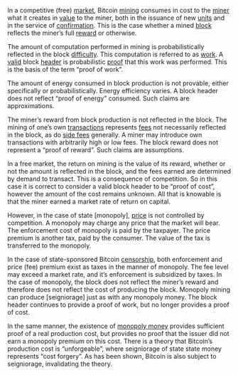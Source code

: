 In a competitive (free) [market](Glossary#market), Bitcoin [mining](Glossary#mine) consumes in cost to the [miner](Glossary#miner) what it creates in [value](Glossary#value) to the miner, both in the issuance of new [units](Glossary#unit) and in the service of [confirmation](Glossary#confirmation). This is the case whether a mined [block](Glossary#block) reflects the miner’s full [reward](Glossary#reward) or otherwise.

The amount of computation performed in mining is probabilistically reflected in the block [difficulty](Glossary#difficulty). This computation is referred to as [work](Glossary#work). A [valid](Glossary#valid) block [header](Glossary#header) is probabilistic [proof](Glossary#proof) that this work was performed. This is the basis of the term “proof of work”.

The amount of energy consumed in block production is not provable, either specifically or probabilistically. Energy efficiency varies. A block header does not reflect “proof of energy” consumed. Such claims are approximations.

The miner’s reward from block production is not reflected in the block. The mining of one’s own [transactions](Glossary#transaction) represents [fees](Glossary#fee) not necessarily reflected in the block, as do [side fees](Side-Fee-Fallacy) generally. A miner may introduce own transactions with arbitrarily high or low fees. The block reward does not represent a “proof of reward”. Such claims are assumptions.

In a free market, the return on mining is the value of its reward, whether or not the amount is reflected in the block, and the fees earned are determined by demand to transact. This is a consequence of competition. So in this case it is correct to consider a valid block header to be “proof of cost”, however the amount of the cost remains unknown. All that is knowable is that the miner earned a market rate of return on capital.

However, in the case of state [monopoly], [price](Glossary#price) is not controlled by competition. A monopoly may charge any price that the market will bear. The enforcement cost of monopoly is paid by the taxpayer. The price premium is another tax, paid by the consumer. The value of the tax is transferred to the monopoly.

In the case of state-sponsored Bitcoin [censorship](Glossary#censorship), both enforcement and price (fee) premium exist as taxes in the manner of monopoly. The fee level may exceed a market rate, and it’s enforcement is subsidized by taxes. In the case of monopoly, the block does not reflect the miner’s reward and therefore does not reflect the cost of producing the block. Monopoly mining can produce [seigniorage] just as with any monopoly money. The block header continues to provide a proof of work, but no longer provides a proof of cost.

In the same manner, the existence of [monopoly money](Money-Taxonomy) provides sufficient proof of a real production cost, but provides no proof that the issuer did not earn a monopoly premium on this cost. There is a theory that Bitcoin’s production cost is “unforgeable”, where seigniorage of state state money represents “cost forgery”. As has been shown, Bitcoin is also subject to seigniorage, invalidating the theory.